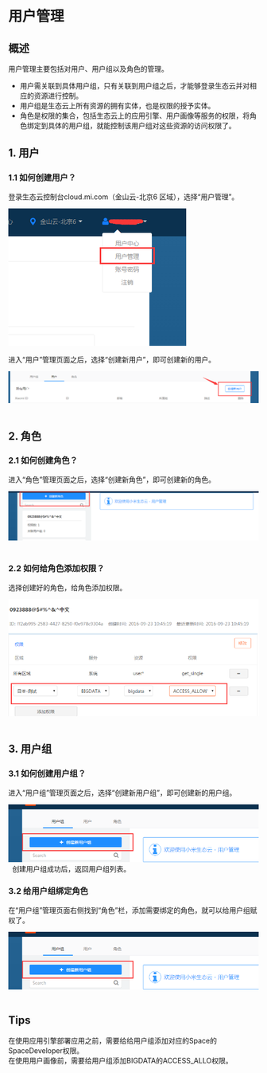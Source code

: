 # 用户管理
## 概述
用户管理主要包括对用户、用户组以及角色的管理。  
  * 用户需关联到具体用户组，只有关联到用户组之后，才能够登录生态云并对相应的资源进行控制。  
  * 用户组是生态云上所有资源的拥有实体，也是权限的授予实体。  
  * 角色是权限的集合，包括生态云上的应用引擎、用户画像等服务的权限，将角色绑定到具体的用户组，就能控制该用户组对这些资源的访问权限了。
## 1. 用户
### 1.1 如何创建用户？
登录生态云控制台cloud.mi.com（金山云-北京6 区域），选择“用户管理”。  
  
![ ](/UserMgmt-1.png)  
  
进入“用户”管理页面之后，选择“创建新用户”，即可创建新的用户。  
  
![ ](/UserMgmt-2.png)  
  
## 2. 角色
### 2.1 如何创建角色？
进入“角色”管理页面之后，选择“创建新角色”，即可创建新的角色。  
  
![ ](/UserMgmt-3.png)  
  
### 2.2 如何给角色添加权限？
选择创建好的角色，给角色添加权限。  
  
![ ](/UserMgmt-4.png)  
  
## 3. 用户组
### 3.1 如何创建用户组？
进入“用户组”管理页面之后，选择“创建新用户组”，即可创建新的用户组。  
  
![ ](/UserMgmt-5.png)  
  
创建用户组成功后，返回用户组列表。
### 3.2 给用户组绑定角色
在“用户组”管理页面右侧找到“角色”栏，添加需要绑定的角色，就可以给用户组赋权了。  
  
![ ](/UserMgmt-6.png)    
## Tips
在使用应用引擎部署应用之前，需要给给用户组添加对应的Space的SpaceDeveloper权限。  
在使用用户画像前，需要给用户组添加BIGDATA的ACCESS_ALLO权限。
